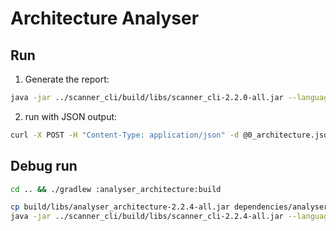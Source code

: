 # Architecture Analyser

## Run

1. Generate the report:

```bash
java -jar ../scanner_cli/build/libs/scanner_cli-2.2.0-all.jar --language=go --type=architecture --output=http --server-url=http://localhost:3000 --path=. 
```

2. run with JSON output:

```bash
curl -X POST -H "Content-Type: application/json" -d @0_architecture.json http://localhost:3000/api/scanner/1/reporting
```

## Debug run

```bash
cd .. && ./gradlew :analyser_architecture:build
```


```bash
cp build/libs/analyser_architecture-2.2.4-all.jar dependencies/analysers
java -jar ../scanner_cli/build/libs/scanner_cli-2.2.4-all.jar --language=kotlin --type=architecture --output=json --path=/Users/phodal/test/Bilibili-Go-Backup/app 
```
